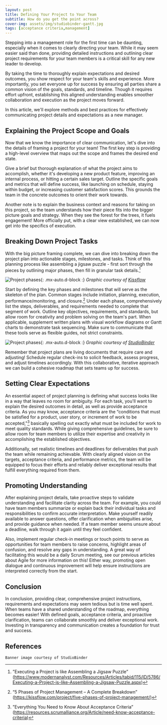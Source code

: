 ```yaml
---
layout: post
title: Defining Your Project to Your Team
subtitle: How do you get the point across?
cover-img: assets/img/studiobinder-gantt.jpg
tags: [acceptance criteria,management]
---
```


Stepping into a management role for the first time can be daunting, especially when it comes to clearly directing your team. While it may seem easier said than done, providing detailed instructions and outlining clear project requirements for your team members is a critical skill for any new leader to develop.

By taking the time to thoroughly explain expectations and desired outcomes, you show respect for your team's skills and experience. More importantly, you set everyone up for success by ensuring all parties share a common vision of the goals, standards, and timeline. Though it requires effort upfront, establishing this aligned understanding enables smoother collaboration and execution as the project moves forward.

In this article, we'll explore methods and best practices for effectively communicating project details and expectations as a new manager.

## Explaining the Project Scope and Goals

Now that we know the importance of clear communication, let's dive into the details of framing a project for your team! The first key step is providing a high-level overview that maps out the scope and frames the desired end state.

Give a brief but thorough explanation of what the project aims to accomplish, whether it's developing a new product feature, improving an internal process, or hitting a certain sales target. Outline the specific goals and metrics that will define success, like launching on schedule, staying within budget, or increasing customer satisfaction scores. This grounds the team in the concrete outcomes to orient their work towards.

Another note is to explain the business context and reasons for taking on this project, so the team understands how their piece fits into the bigger picture goals and strategy. When they see the forest for the trees, it fuels engagement! More officially put, with a clear view established, we can now get into the specifics of execution.

## Breaking Down Project Tasks

With the big picture framing complete, we can dive into breaking down the project plan into actionable stages, milestones, and tasks. Think of this planning process like assembling a jigsaw puzzle - first sort through the pieces by outlining major phases, then fill in granular task details.[^1]

![Project phases](/agile-blog/assets/img/phases-of-project1.png){: .mx-auto.d-block :}
*Graphic courtesy of [Kissflow](https://kissflow.com/project/five-phases-of-project-management/)*

Start by defining the key phases and milestones that will serve as the skeleton of the plan. Common stages include initiation, planning, execution, performance/monitoring, and closure.[^2] Under each phase, comprehensively list the steps, deliverables, and requirements needed to complete that segment of work. Outline key objectives, requirements, and standards, but allow room for creativity and problem solving on the team's part.
When applicable, supplement written plans with visual workflow diagrams or Gantt charts to demonstrate task sequencing. Make sure to communicate that these tools serve as flexible guides, not strict constraints.

![Project phases](/agile-blog/assets/img/studiobinder-gantt.jpg){: .mx-auto.d-block :}
*Graphic courtesy of [StudioBinder](https://www.studiobinder.com/blog/free-online-gantt-chart-software/)*

Remember that project plans are living documents that require care and adjusting! Schedule regular check-ins to solicit feedback, assess progress, and adjust timelines accordingly. With this collaborative, iterative approach we can build a cohesive roadmap that sets teams up for success.

## Setting Clear Expectations

An essential aspect of project planning is defining what success looks like in a way that leaves no room for ambiguity. For each task, you'll want to explain the desired outcomes in detail, as well as provide acceptance criteria. As you may know, acceptance criteria are the “conditions that must be satisfied for a product, user story, or increment of work to be accepted,"[^3] basically spelling out exactly what must be included for work to meet quality standards. While giving comprehensive guidelines, be sure to allow room for team members to utilize their expertise and creativity in accomplishing the established objectives.

Additionally, set realistic timelines and deadlines for deliverables that push the team while remaining achievable. With clearly aligned vision on the targets, acceptance criteria, and performance metrics, the team will be equipped to focus their efforts and reliably deliver exceptional results that fulfill everything required from them.

## Promoting Understanding

After explaining project details, take proactive steps to validate understanding and facilitate clarity across the team. For example, you could have team members summarize or explain back their individual tasks and responsibilities to confirm accurate interpretation. Make yourself readily available to answer questions, offer clarification when ambiguities arise, and provide guidance when needed. If a team member seems unsure about a deadline, walk through it again until they feel confident.

Also, implement regular check-in meetings or touch points to serve as opportunities for team members to raise concerns, highlight areas of confusion, and resolve any gaps in understanding. A great way of facilitating this would be a daily Scrum meeting, see our previous articles about Agile for more information on this! Either way, promoting open dialogue and continuous improvement will help ensure instructions are interpreted correctly from the start.

## Conclusion

In conclusion, providing clear, comprehensive project instructions, requirements and expectations may seem tedious but is time well spent. When teams have a shared understanding of the roadmap, everything becomes easier! With defined goals, acceptance criteria, and proactive clarification, teams can collaborate smoothly and deliver exceptional work. Investing in transparency and communication creates a foundation for trust and success.

## References

[^1]:”Executing a Project is like Assembling a Jigsaw Puzzle” (https://www.modernanalyst.com/Resources/Articles/tabid/115/ID/5786/Executing-a-Project-is-like-Assembling-a-Jigsaw-Puzzle.aspx)
[^2]:“5 Phases of Project Management – A Complete Breakdown” (https://kissflow.com/project/five-phases-of-project-management/)
[^3]:”Everything You Need to Know About Acceptance Criteria” (https://resources.scrumalliance.org/Article/need-know-acceptance-criteria)

~~~
Banner image courtesy of StudioBinder
~~~